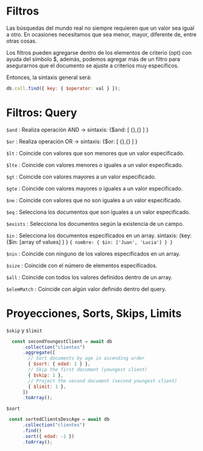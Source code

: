 # Filtros

Las búsquedas del mundo real no siempre requieren que un valor sea igual a otro. En ocasiones necesitamos que sea menor, mayor, diferente de, entre otras cosas.

Los filtros pueden agregarse dentro de los elementos de criterio (opt) con ayuda del símbolo $, además, podemos agregar más de un filtro para asegurarnos que el documento se ajuste a criterios muy específicos.

Entonces, la sintaxis general será:

```js
db.coll.find({ key: { $operator: val } });
```

# Filtros: Query

`$and` : Realiza operación AND -> sintaxis: {$and: [ {},{} ] }

`$or` : Realiza operación OR -> sintaxis: {$or: [ {},{} ] }

`$lt` : Coincide con valores que son menores que un valor especificado.

`$lte` : Coincide con valores menores o iguales a un valor especificado.

`$gt` : Coincide con valores mayores a un valor especificado.

`$gte` : Coincide con valores mayores o iguales a un valor especificado.

`$ne` : Coincide con valores que no son iguales a un valor especificado.

`$eq` : Selecciona los documentos que son iguales a un valor especificado.

`$exists` : Selecciona los documentos según la existencia de un campo.

`$in` : Selecciona los documentos especificados en un array.
sintaxis: {key:{$in: [array of values] } } `{ nombre: { $in: ['Juan', 'Lucia'] } }`

`$nin` : Coincide con ninguno de los valores especificados en un array.

`$size` : Coincide con el número de elementos especificados.

`$all` : Coincide con todos los valores definidos dentro de un array.

`$elemMatch` : Coincide con algún valor definido dentro del query.

# Proyecciones, Sorts, Skips, Limits

`$skip` y `$limit`
```js
  const secondYoungestClient = await db
      .collection("clientes")
      .aggregate([
        // Sort documents by age in ascending order
        { $sort: { edad: 1 } },
        // Skip the first document (youngest client)
        { $skip: 1 },
        // Project the second document (second youngest client)
        { $limit: 1 },
      ])
      .toArray();
```

`$sort`
```js
 const sortedClientsDescAge = await db
      .collection("clientes")
      .find()
      .sort({ edad: -1 })
      .toArray();
```
